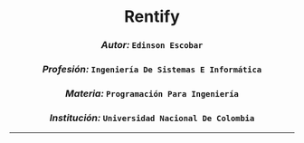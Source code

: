 <h1 align="center">Rentify</h1>

### <p align="center">*Autor:* `Edinson Escobar`</p>
### <p align="center">*Profesión:* `Ingeniería De Sistemas E Informática`</p>
### <p align="center">*Materia:* `Programación Para Ingeniería`</p>
### <p align="center">*Institución:* `Universidad Nacional De Colombia`</p>



*****
